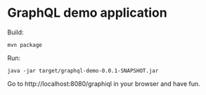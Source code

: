 # GraphQL demo application

Build:
```
mvn package
```

Run:
```
java -jar target/graphql-demo-0.0.1-SNAPSHOT.jar 
```

Go to http://localhost:8080/graphiql in your browser and have fun.

